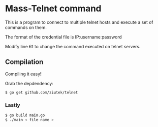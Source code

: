 Mass-Telnet command 
=============

This is a program to connect to multiple telnet hosts and execute a set of commands on them.

The format of the credential file is
IP:username:password

Modify line 61 to change the command executed on telnet servers.

Compilation
-------------

Compiling it easy!

Grab the depdendency: 
```bash
$ go get github.com/ziutek/telnet
```

### Lastly ###

```bash
$ go build main.go
$ ./main < file name >
```